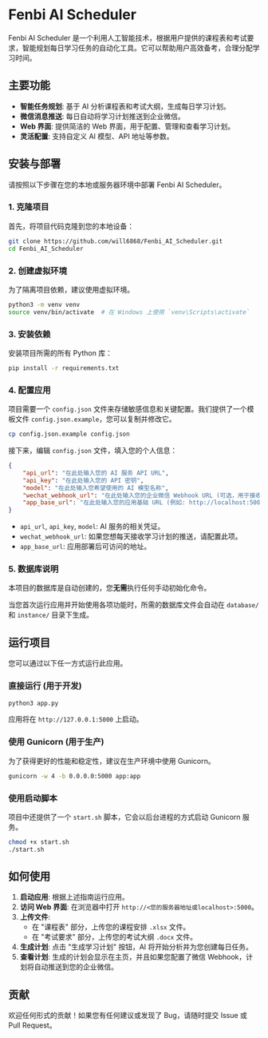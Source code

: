 # Fenbi AI Scheduler

Fenbi AI Scheduler 是一个利用人工智能技术，根据用户提供的课程表和考试要求，智能规划每日学习任务的自动化工具。它可以帮助用户高效备考，合理分配学习时间。

## 主要功能

- **智能任务规划**: 基于 AI 分析课程表和考试大纲，生成每日学习计划。
- **微信消息推送**: 每日自动将学习计划推送到企业微信。
- **Web 界面**: 提供简洁的 Web 界面，用于配置、管理和查看学习计划。
- **灵活配置**: 支持自定义 AI 模型、API 地址等参数。

## 安装与部署

请按照以下步骤在您的本地或服务器环境中部署 Fenbi AI Scheduler。

### 1. 克隆项目

首先，将项目代码克隆到您的本地设备：

```bash
git clone https://github.com/will6868/Fenbi_AI_Scheduler.git
cd Fenbi_AI_Scheduler
```

### 2. 创建虚拟环境

为了隔离项目依赖，建议使用虚拟环境。

```bash
python3 -m venv venv
source venv/bin/activate  # 在 Windows 上使用 `venv\Scripts\activate`
```

### 3. 安装依赖

安装项目所需的所有 Python 库：

```bash
pip install -r requirements.txt
```

### 4. 配置应用

项目需要一个 `config.json` 文件来存储敏感信息和关键配置。我们提供了一个模板文件 `config.json.example`，您可以复制并修改它。

```bash
cp config.json.example config.json
```

接下来，编辑 `config.json` 文件，填入您的个人信息：

```json
{
    "api_url": "在此处输入您的 AI 服务 API URL",
    "api_key": "在此处输入您的 API 密钥",
    "model": "在此处输入您希望使用的 AI 模型名称",
    "wechat_webhook_url": "在此处输入您的企业微信 Webhook URL (可选，用于接收每日计划)",
    "app_base_url": "在此处输入您的应用基础 URL (例如: http://localhost:5000)"
}
```

- `api_url`, `api_key`, `model`: AI 服务的相关凭证。
- `wechat_webhook_url`: 如果您想每天接收学习计划的推送，请配置此项。
- `app_base_url`: 应用部署后可访问的地址。

### 5. 数据库说明

本项目的数据库是自动创建的，您**无需**执行任何手动初始化命令。

当您首次运行应用并开始使用各项功能时，所需的数据库文件会自动在 `database/` 和 `instance/` 目录下生成。

## 运行项目

您可以通过以下任一方式运行此应用。

### 直接运行 (用于开发)

```bash
python3 app.py
```

应用将在 `http://127.0.0.1:5000` 上启动。

### 使用 Gunicorn (用于生产)

为了获得更好的性能和稳定性，建议在生产环境中使用 Gunicorn。

```bash
gunicorn -w 4 -b 0.0.0.0:5000 app:app
```

### 使用启动脚本

项目中还提供了一个 `start.sh` 脚本，它会以后台进程的方式启动 Gunicorn 服务。

```bash
chmod +x start.sh
./start.sh
```

## 如何使用

1.  **启动应用**: 根据上述指南运行应用。
2.  **访问 Web 界面**: 在浏览器中打开 `http://<您的服务器地址或localhost>:5000`。
3.  **上传文件**:
    -   在 "课程表" 部分，上传您的课程安排 `.xlsx` 文件。
    -   在 "考试要求" 部分，上传您的考试大纲 `.docx` 文件。
4.  **生成计划**: 点击 "生成学习计划" 按钮，AI 将开始分析并为您创建每日任务。
5.  **查看计划**: 生成的计划会显示在主页，并且如果您配置了微信 Webhook，计划将自动推送到您的企业微信。

## 贡献

欢迎任何形式的贡献！如果您有任何建议或发现了 Bug，请随时提交 Issue 或 Pull Request。
